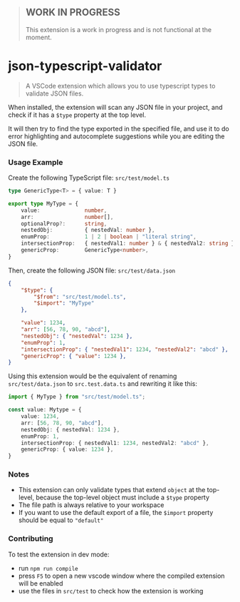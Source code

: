 > ## WORK IN PROGRESS
> This extension is a work in progress and is not functional at the moment.

# json-typescript-validator

> A VSCode extension which allows you to use typescript types to validate JSON files.

When installed, the extension will scan any JSON file in your project, and check if it has a `$type` property at the top level. 

It will then try to find the type exported in the specified file, and use it to do error highlighting and autocomplete suggestions while you are editing the JSON file.

### Usage Example
Create the following TypeScript file: `src/test/model.ts`
```typescript
type GenericType<T> = { value: T }

export type MyType = {
    value:              number,
    arr:                number[],
    optionalProp?:      string,
    nestedObj:          { nestedVal: number },
    enumProp:           1 | 2 | boolean | "literal string",
    intersectionProp:   { nestedVal1: number } & { nestedVal2: string },
    genericProp:        GenericType<number>,
}
```
Then, create the following JSON file: `src/test/data.json`
```JSON
{
    "$type": {
        "$from": "src/test/model.ts",
        "$import": "MyType"
    },

    "value": 1234,
    "arr": [56, 78, 90, "abcd"],
    "nestedObj": { "nestedVal": 1234 },
    "enumProp": 1,
    "intersectionProp": { "nestedVal1": 1234, "nestedVal2": "abcd" },
    "genericProp": { "value": 1234 },
}
```
Using this extension would be the equivalent of renaming `src/test/data.json` to `src.test.data.ts` and rewriting it like this:
```typescript
import { MyType } from "src/test/model.ts";

const value: Mytype = {
    value: 1234,
    arr: [56, 78, 90, "abcd"],
    nestedObj: { nestedVal: 1234 },
    enumProp: 1,
    intersectionProp: { nestedVal1: 1234, nestedVal2: "abcd" },
    genericProp: { value: 1234 },
}
```

### Notes
* This extension can only validate types that extend `object` at the top-level, because the top-level object must include a `$type` property
* The file path is always relative to your workspace
* If you want to use the default export of a file, the `$import` property should be equal to `"default"`

### Contributing
To test the extension in dev mode:
* run `npm run compile`
* press `F5` to open a new vscode window where the compiled extension will be enabled
* use the files in `src/test` to check how the extension is working